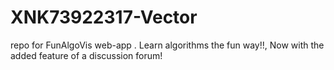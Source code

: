 # XNK73922317-Vector
repo for FunAlgoVis web-app . Learn algorithms the fun way!!, Now with the added feature of a discussion forum!
